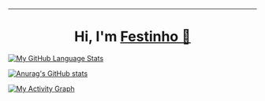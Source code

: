 <hr>
<h1 align="center">Hi, I'm <a href="https://github.com/simonefesta">Festinho 🖖<a></h1>



[![My GitHub Language Stats](https://github-readme-stats.vercel.app/api/top-langs/?username=simonefesta&langs_count=5&theme=tokyonight)]()
  
  

[![Anurag's GitHub stats](https://github-readme-stats.vercel.app/api?username=simonefesta&show_icons=true&theme=tokyonight)](https://github.com/anuraghazra/github-readme-stats)



  [![My Activity Graph ](https://activity-graph.herokuapp.com/graph?username=simonefesta&theme=react-dark)](https://github.com/simonefesta)
  
  


  
